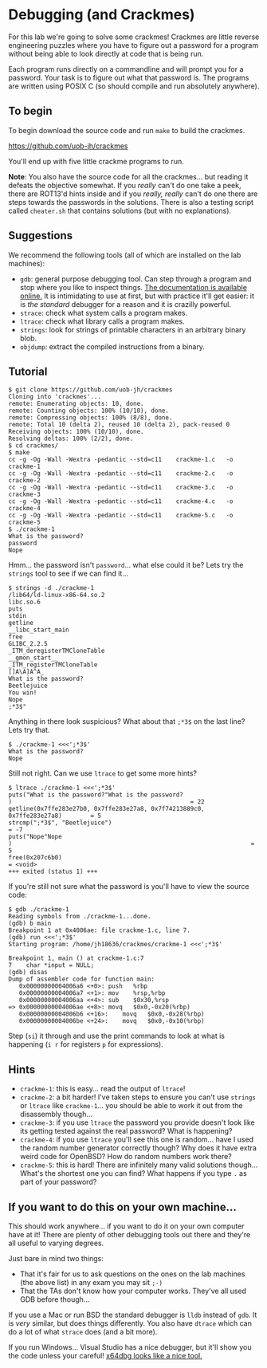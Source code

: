 # Debugging (and Crackmes)

For this lab we're going to solve some crackmes!  Crackmes are little
reverse engineering puzzles where you have to figure out a password
for a program without being able to look directly at code that is
being run.

Each program runs directly on a commandline and will prompt you for a
password.  Your task is to figure out what that password is.  The
programs are written using POSIX C (so should compile and run
absolutely anywhere).

## To begin

To begin download the source code and run `make` to build the
crackmes.

<https://github.com/uob-jh/crackmes>

You'll end up with five little crackme programs to run.

**Note**: You also have the source code for all the crackmes... but
reading it defeats the objective somewhat.  If you *really* can't do
one take a peek, there are ROT13'd hints inside and if you *really,
really* can't do one there are steps towards the passwords in the
solutions.  There is also a testing script called `cheater.sh` that
contains solutions (but with no explanations).
  
## Suggestions

We recommend the following tools (all of which are installed on the
lab machines):

- `gdb`: general purpose debugging tool.  Can step through a program
  and stop where you like to inspect things. [The documentation is
  available
  online.](https://sourceware.org/gdb/current/onlinedocs/gdb)  It
  is intimidating to use at first, but with practice it'll get easier:
  it is *the standard* debugger for a reason and it is crazilly
  powerful.
- `strace`: check what system calls a program makes.
- `ltrace`: check what library calls a program makes.
- `strings`: look for strings of printable characters in an arbitrary
  binary blob.
- `objdump`: extract the compiled instructions from a binary.

## Tutorial
```
$ git clone https://github.com/uob-jh/crackmes
Cloning into 'crackmes'...
remote: Enumerating objects: 10, done.
remote: Counting objects: 100% (10/10), done.
remote: Compressing objects: 100% (8/8), done.
remote: Total 10 (delta 2), reused 10 (delta 2), pack-reused 0
Receiving objects: 100% (10/10), done.
Resolving deltas: 100% (2/2), done.
$ cd crackmes/
$ make
cc -g -Og -Wall -Wextra -pedantic --std=c11    crackme-1.c   -o crackme-1
cc -g -Og -Wall -Wextra -pedantic --std=c11    crackme-2.c   -o crackme-2
cc -g -Og -Wall -Wextra -pedantic --std=c11    crackme-3.c   -o crackme-3
cc -g -Og -Wall -Wextra -pedantic --std=c11    crackme-4.c   -o crackme-4
cc -g -Og -Wall -Wextra -pedantic --std=c11    crackme-5.c   -o crackme-5
$ ./crackme-1
What is the password?
password
Nope
```

Hmm... the password isn't `password`... what else could it be?  Lets
try the `strings` tool to see if we can find it…

```
$ strings -d ./crackme-1
/lib64/ld-linux-x86-64.so.2
libc.so.6
puts
stdin
getline
__libc_start_main
free
GLIBC_2.2.5
_ITM_deregisterTMCloneTable
__gmon_start__
_ITM_registerTMCloneTable
[]A\A]A^A_
What is the password?
Beetlejuice
You win!
Nope
;*3$"
```

Anything in there look suspicious?  What about that `;*3$` on the last
line?  Lets try that.

```
$ ./crackme-1 <<<';*3$'
What is the password?
Nope
```

Still not right.  Can we use `ltrace` to get some more hints?

```
$ ltrace ./crackme-1 <<<';*3$'
puts("What is the password?"What is the password?
)                                                  = 22
getline(0x7ffe283e27b0, 0x7ffe283e27a8, 0x7f74213889c0, 0x7ffe283e27a8)        = 5
strcmp(";*3$", "Beetlejuice")                                                  = -7
puts("Nope"Nope
)                                                                   = 5
free(0x207c6b0)                                                                = <void>
+++ exited (status 1) +++
```

If you're still not sure what the password is you'll have to view the
source code:

```
$ gdb ./crackme-1
Reading symbols from ./crackme-1...done.
(gdb) b main
Breakpoint 1 at 0x4006ae: file crackme-1.c, line 7.
(gdb) run <<<';*3$'
Starting program: /home/jh18636/crackmes/crackme-1 <<<';*3$'

Breakpoint 1, main () at crackme-1.c:7
7	 char *input = NULL;
(gdb) disas
Dump of assembler code for function main:
   0x00000000004006a6 <+0>:	push   %rbp
   0x00000000004006a7 <+1>:	mov    %rsp,%rbp
   0x00000000004006aa <+4>:	sub    $0x30,%rsp
=> 0x00000000004006ae <+8>:	movq   $0x0,-0x20(%rbp)
   0x00000000004006b6 <+16>:	movq   $0x0,-0x28(%rbp)
   0x00000000004006be <+24>:	movq   $0x0,-0x10(%rbp)
   ```
   
Step (`si`) it through and use the print commands to look at what is
happening (`i r` for registers `p` for expressions).
  
## Hints

- `crackme-1`: this is easy... read the output of `ltrace`!
- `crackme-2`: a bit harder! I've taken steps to ensure you can't use
  `strings` or `ltrace` like `crackme-1`... you should be able to work
  it out from the disassembly though…
- `crackme-3`: if you use `ltrace` the password you provide doesn't
  look like its getting tested against the real password? What is
  happening?
- `crackme-4`: if you use `ltrace` you'll see this one is
  random... have I used the random number generator correctly though?
  Why does it have extra weird code for OpenBSD?  How do random
  numbers work there?
- `crackme-5`: this is hard! There are infinitely many valid solutions
  though... What's the shortest one you can find? What happens if you
  type `.` as part of your password?

## If you want to do this on your own machine…

This should work anywhere... if you want to do it on your own computer
have at it! There are plenty of other debugging tools out there and they're all
useful to varying degrees. 

Just bare in mind two things:
- That it's fair for us to ask questions on the ones on the lab machines (the above list) in any exam you may sit `;-)`
- That the TAs don't know how your computer works.  They've all used
  GDB before though…

If you use a Mac or run BSD the standard debugger is `lldb` instead of
`gdb`.  It is *very* similar, but does things differently.  You also
have `dtrace` which can do a lot of what `strace` does (and a bit
more).

If you run Windows... Visual Studio has a nice debugger, but it'll
show you the code unless your careful! [x64dbg looks like a nice
tool.](https://x64dbg.com)

